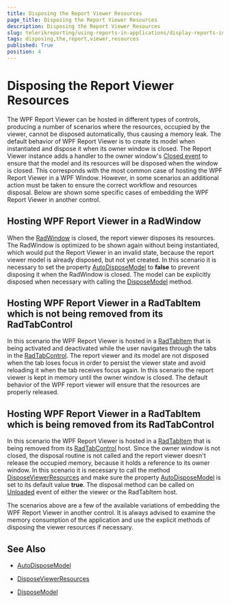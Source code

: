 ```yaml
---
title: Disposing the Report Viewer Resources
page_title: Disposing the Report Viewer Resources 
description: Disposing the Report Viewer Resources
slug: telerikreporting/using-reports-in-applications/display-reports-in-applications/wpf-application/disposing-the-report-viewer-resources
tags: disposing,the,report,viewer,resources
published: True
position: 4
---
```


# Disposing the Report Viewer Resources

The WPF Report Viewer can be hosted in different types of controls, producing a number of scenarios where the resources, occupied by the viewer, cannot be disposed automatically, thus causing a memory leak. The default behavior of WPF Report Viewer is to create its model when instantiated and dispose it when its owner window is closed. The Report Viewer instance adds a handler to the owner window's [Closed event](https://docs.microsoft.com/en-us/dotnet/api/system.windows.window.closed?view=netframework-4.0) to ensure that the model and its resources will be disposed when the window is closed. This corresponds with the most common case of hosting the WPF Report Viewer in a WPF Window. However, in some scenarios an additional action must be taken to ensure the correct workflow and resources disposal. Below are shown some specific cases of embedding the WPF Report Viewer in another control. 

## Hosting WPF Report Viewer in a RadWindow

When the [RadWindow](https://docs.telerik.com/devtools/wpf/controls/radwindow/overview) is closed, the report viewer disposes its resources. The RadWindow is optimized to be shown again without being instantiated, which would put the Report Viewer in an invalid state, because the report viewer model is already disposed, but not yet created. In this scenario it is necessary to set the property [AutoDisposeModel](/reporting/api/Telerik.ReportViewer.Wpf.ReportViewer#Telerik_ReportViewer_Wpf_ReportViewer_AutoDisposeModel) to __false__ to prevent disposing it when the RadWindow is closed. The model can be explicitly disposed when necessary with calling the [DisposeModel](/reporting/api/Telerik.ReportViewer.Wpf.ReportViewer#Telerik_ReportViewer_Wpf_ReportViewer_DisposeModel) method. 

## Hosting WPF Report Viewer in a RadTabItem which is not being removed from its RadTabControl

In this scenario the WPF Report Viewer is hosted in a [RadTabItem](https://docs.telerik.com/devtools/wpf/api/telerik.windows.controls.radtabitem) that is being activated and deactivated while the user navigates through the tabs in the [RadTabControl](https://docs.telerik.com/devtools/wpf/controls/radtabcontrol/overview2). The report viewer and its model are not disposed when the tab loses focus in order to persist the viewer state and avoid reloading it when the tab receives focus again. In this scenario the report viewer is kept in memory until the owner window is closed. The default behavior of the WPF report viewer will ensure that the resources are properly released. 

## Hosting WPF Report Viewer in a RadTabItem which is being removed from its RadTabControl

In this scenario the WPF Report Viewer is hosted in a [RadTabItem](https://docs.telerik.com/devtools/wpf/api/telerik.windows.controls.radtabitem) that is being removed from its [RadTabControl](https://docs.telerik.com/devtools/wpf/controls/radtabcontrol/overview2) host. Since the owner window is not closed, the disposal routine is not called and the report viewer doesn't release the occupied memory, because it holds a reference to its owner window. In this scenario it is necessary to call the method [DisposeViewerResources](/reporting/api/Telerik.ReportViewer.Wpf.ReportViewer#Telerik_ReportViewer_Wpf_ReportViewer_DisposeViewerResources) and make sure the property [AutoDisposeModel](/reporting/api/Telerik.ReportViewer.Wpf.ReportViewer#Telerik_ReportViewer_Wpf_ReportViewer_AutoDisposeModel) is set to its default value __true__. The disposal method can be called on [Unloaded](https://docs.microsoft.com/en-us/dotnet/api/system.windows.frameworkelement.unloaded) event of either the viewer or the RadTabItem host. 

The scenarios above are a few of the available variations of embedding the WPF Report Viewer in another control. It is always advised to examine the memory consumption of the application and use the explicit methods of disposing the viewer resources if necessary. 

## See Also

* [AutoDisposeModel](/reporting/api/Telerik.ReportViewer.Wpf.ReportViewer#Telerik_ReportViewer_Wpf_ReportViewer_AutoDisposeModel)  

* [DisposeViewerResources](/reporting/api/Telerik.ReportViewer.Wpf.ReportViewer#Telerik_ReportViewer_Wpf_ReportViewer_DisposeViewerResources)  

* [DisposeModel](/reporting/api/Telerik.ReportViewer.Wpf.ReportViewer#Telerik_ReportViewer_Wpf_ReportViewer_DisposeModel)

